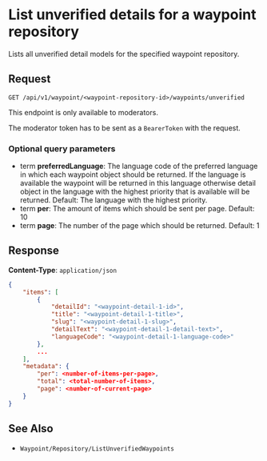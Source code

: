 # List unverified details for a waypoint repository

Lists all unverified detail models for the specified waypoint repository.

## Request

    GET /api/v1/waypoint/<waypoint-repository-id>/waypoints/unverified

This endpoint is only available to moderators.

The moderator token has to be sent as a `BearerToken` with the request.

### Optional query parameters

- term **preferredLanguage**: The language code of the preferred language in which each waypoint object should be returned. If the language is available the waypoint will be returned in this language otherwise detail object in the language with the highest priority that is available will be returned. Default: The language with the highest priority.
- term **per**: The amount of items which should be sent per page. Default: 10
- term **page**: The number of the page which should be returned. Default: 1

## Response

**Content-Type**: `application/json`

```json
{
    "items": [
        {
            "detailId": "<waypoint-detail-1-id>",
            "title": "<waypoint-detail-1-title>",
            "slug": "<waypoint-detail-1-slug>",
            "detailText": "<waypoint-detail-1-detail-text>",
            "languageCode": "<waypoint-detail-1-language-code>"
        },
        ...
    ],
    "metadata": {
        "per": <number-of-items-per-page>,
        "total": <total-number-of-items>,
        "page": <number-of-current-page>
    }
}
```

## See Also

* ``Waypoint/Repository/ListUnverifiedWaypoints``
